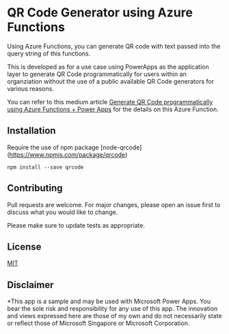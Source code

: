 # QR Code Generator using Azure Functions
Using Azure Functions, you can generate QR code with text passed into the query string of this functions. 

This is developed as for a use case using PowerApps as the application layer to generate QR Code programmatically for users within an organziation without the use of a public available QR Code generators for various reasons.

You can refer to this medium article [Generate QR Code programmatically using Azure Functions + Power Apps](https://medium.com/@jenzushsu/generate-qr-code-programmatically-using-azure-functions-power-apps-d0e545c0a5d3) for the details on this Azure Function.

## Installation
Require the use of npm package [node-qrcode] (https://www.npmjs.com/package/qrcode)

```npm install --save qrcode```

## Contributing
Pull requests are welcome. For major changes, please open an issue first to discuss what you would like to change.

Please make sure to update tests as appropriate.

## License
[MIT](https://choosealicense.com/licenses/mit/)

## Disclaimer
*This app is a sample and may be used with Microsoft Power Apps. You bear the sole risk and responsibility for any use of this app. The innovation and views expressed here are those of my own and do not necessarily state or reflect those of Microsoft Singapore or Microsoft Corporation.